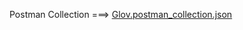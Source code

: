 Postman Collection ===> [Glov.postman_collection.json](https://github.com/zekiunyildiz/zeki-glov-project/files/14452745/Glov.postman_collection.json)
